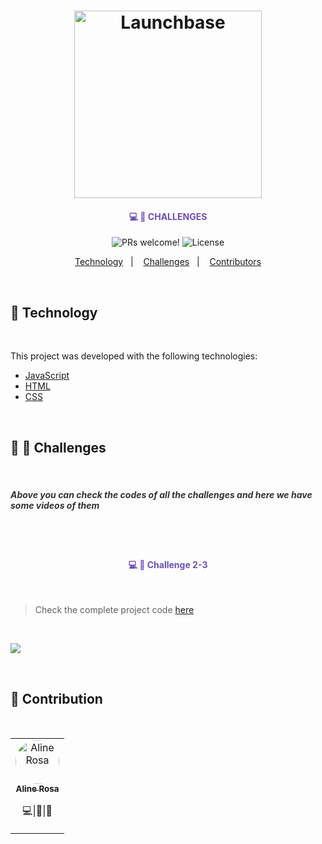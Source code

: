 <h1 align="center">
    <img alt="Launchbase" src="https://storage.googleapis.com/golden-wind/bootcamp-launchbase/logo.png" width="300px" />
</h1>

<h4 align="center" style="color: #6c4fbb" >
💻 🚀 CHALLENGES 
</h4>

<p align="center">
  <img src="https://img.shields.io/static/v1?label=PRs&message=welcome&color=7159c1&labelColor=000000" alt="PRs welcome!" />

  <img alt="License" src="https://img.shields.io/static/v1?label=license&message=MIT&color=7159c1&labelColor=000000">
</p>

<p align="center">
  <a href="#floppy_disk-technology">Technology</a>&nbsp;&nbsp;&nbsp;|&nbsp;&nbsp;&nbsp;
  <a href="#beginner-dart-Challenges">Challenges</a>&nbsp;&nbsp;&nbsp;|&nbsp;&nbsp;&nbsp;
  <a href="#purple_heart-contributors">Contributors</a>
</p>

<br>

## :floppy_disk: Technology
<br>

This project was developed with the following technologies:

<ul>
  <li><a href="https://developer.mozilla.org/en-US/docs/Web/JavaScript">JavaScript</a></li>
  <li><a href="https://developer.mozilla.org/en-US/docs/Web/HTML">HTML</a></li>
  <li><a href="https://developer.mozilla.org/en-US/docs/Web/CSS">CSS</a></li>
</ul>

<br>

## :beginner: :dart: Challenges
<br>

<h5 style="color: #333">
Above you can check the codes of all the challenges and here we have some videos of them
</h5>
<br>
<br>

<h4 align="center" style="color: #6c4fbb" >
  💻 🚀 Challenge 2-3 
</h4>

<br>

>Check the complete project code [here](https://github.com/alinecbsr/launch-base-challenges/tree/master/challenge_2/chalenge_2-3.1/) 

<br>

![](https://github.com/alinecbsr/launch-base-challenges/blob/master/projects_videos/Desafio%202-3.gif)

<br>

## :purple_heart: Contribution

<br>

<table>
  <tr>
    <td align="center" style="border: none;">
      <a href="https://github.com/alinecbsr">
        <img style="border-radius: 50px;" src="https://avatars0.githubusercontent.com/u/48742480?s=460&u=d21eae3038217c687d478969e8bf7b1bee1b9c3e&v=4" width="70px;" alt="Aline Rosa"/>
        <br />
        <sub>
          <b>Aline Rosa</b>
        </sub>
      </a>
      <br />
      <p><scan title="Code">💻</scan>|<scan title="Documentation">🎨</scan>|<scan title="Bugs">🐛</scan></p>
    </td>
  </tr>
</table>
